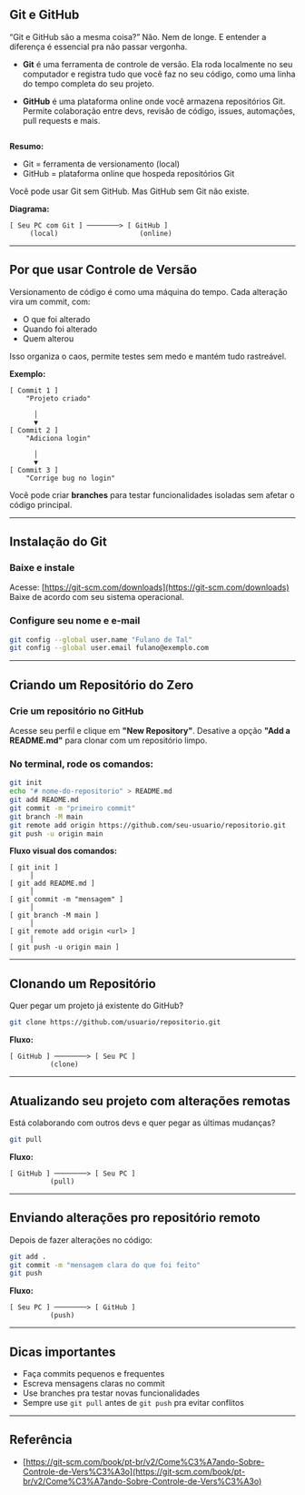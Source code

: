 ## Git e GitHub

“Git e GitHub são a mesma coisa?” Não. Nem de longe. E entender a diferença é essencial pra não passar vergonha.

* **Git** é uma ferramenta de controle de versão. Ela roda localmente no seu computador e registra tudo que você faz no seu código, como uma linha do tempo completa do seu projeto.

* **GitHub** é uma plataforma online onde você armazena repositórios Git. Permite colaboração entre devs, revisão de código, issues, automações, pull requests e mais.

![]()

**Resumo:**

* Git = ferramenta de versionamento (local)
* GitHub = plataforma online que hospeda repositórios Git

Você pode usar Git sem GitHub. Mas GitHub sem Git não existe.

**Diagrama:**

```
[ Seu PC com Git ] ────────> [ GitHub ]
     (local)                    (online)
```

---

## Por que usar Controle de Versão

Versionamento de código é como uma máquina do tempo. Cada alteração vira um commit, com:

* O que foi alterado
* Quando foi alterado
* Quem alterou

Isso organiza o caos, permite testes sem medo e mantém tudo rastreável.

**Exemplo:**

```
[ Commit 1 ]
    "Projeto criado"

      │
      ▼
[ Commit 2 ]
    "Adiciona login"

      │
      ▼
[ Commit 3 ]
    "Corrige bug no login"
```

Você pode criar **branches** para testar funcionalidades isoladas sem afetar o código principal.

---

## Instalação do Git

### Baixe e instale

Acesse: [https://git-scm.com/downloads](https://git-scm.com/downloads)
Baixe de acordo com seu sistema operacional.

### Configure seu nome e e-mail

```bash
git config --global user.name "Fulano de Tal"
git config --global user.email fulano@exemplo.com
```

---

## Criando um Repositório do Zero

### Crie um repositório no GitHub

Acesse seu perfil e clique em **"New Repository"**.
Desative a opção **"Add a README.md"** para clonar com um repositório limpo.

### No terminal, rode os comandos:

```bash
git init
echo "# nome-do-repositorio" > README.md
git add README.md
git commit -m "primeiro commit"
git branch -M main
git remote add origin https://github.com/seu-usuario/repositorio.git
git push -u origin main
```

**Fluxo visual dos comandos:**

```
[ git init ]
     │
[ git add README.md ]
     │
[ git commit -m "mensagem" ]
     │
[ git branch -M main ]
     │
[ git remote add origin <url> ]
     │
[ git push -u origin main ]
```

---

## Clonando um Repositório

Quer pegar um projeto já existente do GitHub?

```bash
git clone https://github.com/usuario/repositorio.git
```

**Fluxo:**

```
[ GitHub ] ────────> [ Seu PC ]
          (clone)
```

---

## Atualizando seu projeto com alterações remotas

Está colaborando com outros devs e quer pegar as últimas mudanças?

```bash
git pull
```

**Fluxo:**

```
[ GitHub ] ────────> [ Seu PC ]
          (pull)
```

---

## Enviando alterações pro repositório remoto

Depois de fazer alterações no código:

```bash
git add .
git commit -m "mensagem clara do que foi feito"
git push
```

**Fluxo:**

```
[ Seu PC ] ────────> [ GitHub ]
          (push)
```

---

## Dicas importantes

* Faça commits pequenos e frequentes
* Escreva mensagens claras no commit
* Use branches pra testar novas funcionalidades
* Sempre use `git pull` antes de `git push` pra evitar conflitos

---

## Referência

* [https://git-scm.com/book/pt-br/v2/Come%C3%A7ando-Sobre-Controle-de-Vers%C3%A3o](https://git-scm.com/book/pt-br/v2/Come%C3%A7ando-Sobre-Controle-de-Vers%C3%A3o)